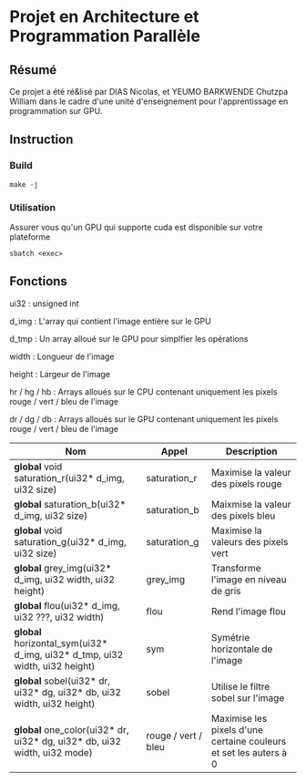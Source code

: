 # Projet en Architecture et Programmation Parallèle


## Résumé

Ce projet a été ré&lisé par DIAS Nicolas, et YEUMO BARKWENDE Chutzpa William dans le cadre d'une unité d'enseignement pour l'apprentissage en programmation sur GPU.

## Instruction
### Build
```shell
make -j
```
### Utilisation
Assurer vous qu'un GPU qui supporte cuda est disponible sur votre plateforme
```shell
sbatch <exec>
```
## Fonctions

ui32 :
    unsigned int

d_img :
    L'array qui contient l'image entière sur le GPU

d_tmp :
    Un array alloué sur le GPU pour simplfier les opérations

width :
    Longueur de l'image

height :
    Largeur de l'image

hr / hg / hb :
    Arrays alloués sur le CPU contenant uniquement les pixels rouge / vert / bleu de l'image

dr / dg / db :
    Arrays alloués sur le GPU contenant uniquement les pixels rouge / vert / bleu de l'image


| Nom | Appel | Description |
| --- | ---------- | ----------- |
| __global__ void saturation_r(ui32* d_img, ui32 size) | saturation_r | Maximise la valeur des pixels rouge |
| __global__ saturation_b(ui32* d_img, ui32 size) | saturation_b | Maixmise la valeur des pixels bleu |
| __global__ void saturation_g(ui32* d_img, ui32 size) | saturation_g | Maximise la valeurs des pixels vert |
| __global__ grey_img(ui32* d_img, ui32 width, ui32 height) | grey_img | Transforme l'image en niveau de gris |
| __global__ flou(ui32* d_img, ui32 ???, ui32 width) | flou | Rend l'image flou |
| __global__ horizontal_sym(ui32* d_img, ui32* d_tmp, ui32 width, ui32 height) | sym | Symétrie horizontale de l'image |
| __global__ sobel(ui32* dr, ui32* dg, ui32* db, ui32 width, ui32 height) | sobel | Utilise le filtre sobel sur l'image |
| __global__ one_color(ui32* dr, ui32* dg, ui32* db, ui32 width, ui32 mode) | rouge / vert / bleu | Maximise les pixels d'une certaine couleurs et set les auters à 0 |